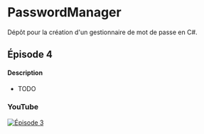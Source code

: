 # PasswordManager
 
Dépôt pour la création d'un gestionnaire de mot de passe en C#.

## Épisode 4

#### Description

- TODO

### YouTube

[![Épisode 3](https://i3.ytimg.com/vi/dBAxOReGrCg/maxresdefault.jpg)](https://www.youtube.com/watch?v=dBAxOReGrCg)
